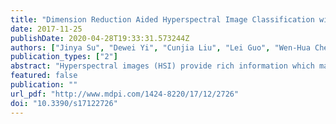 ```yaml
---
title: "Dimension Reduction Aided Hyperspectral Image Classification with a Small-sized Training Dataset: Experimental Comparisons"
date: 2017-11-25
publishDate: 2020-04-28T19:33:31.573244Z
authors: ["Jinya Su", "Dewei Yi", "Cunjia Liu", "Lei Guo", "Wen-Hua Chen"]
publication_types: ["2"]
abstract: "Hyperspectral images (HSI) provide rich information which may not be captured by other sensing technologies and therefore gradually ﬁnd a wide range of applications. However, they also generate a large amount of irrelevant or redundant data for a speciﬁc task. This causes a number of issues including signiﬁcantly increased computation time, complexity and scale of prediction models mapping the data to semantics (e.g., classiﬁcation), and the need of a large amount of labelled data for training. Particularly, it is generally difﬁcult and expensive for experts to acquire sufﬁcient training samples in many applications. This paper addresses these issues by exploring a number of classical dimension reduction algorithms in machine learning communities for HSI classiﬁcation. To reduce the size of training dataset, feature selection (e.g., mutual information, minimal redundancy maximal relevance) and feature extraction (e.g., Principal Component Analysis (PCA), Kernel PCA) are adopted to augment a baseline classiﬁcation method, Support Vector Machine (SVM). The proposed algorithms are evaluated using a real HSI dataset. It is shown that PCA yields the most promising performance in reducing the number of features or spectral bands. It is observed that while signiﬁcantly reducing the computational complexity, the proposed method can achieve better classiﬁcation results over the classic SVM on a small training dataset, which makes it suitable for real-time applications or when only limited training data are available. Furthermore, it can also achieve performances similar to the classic SVM on large datasets but with much less computing time."
featured: false
publication: ""
url_pdf: "http://www.mdpi.com/1424-8220/17/12/2726"
doi: "10.3390/s17122726"
---
```


